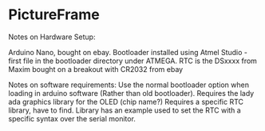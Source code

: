 # PictureFrame

Notes on Hardware Setup:

Arduino Nano, bought on ebay.  Bootloader installed using Atmel Studio - first file in the bootloader directory under ATMEGA.
RTC is the DSxxxx from Maxim bought on a breakout with CR2032 from ebay

Notes on software requirements:
Use the normal bootloader option when loading in arduino software (Rather than old bootloader).
Requires the lady ada graphics library for the OLED (chip name?)
Requires a specific RTC library, have to find.  Library has an example used to set the RTC with a specific syntax over the serial monitor.
